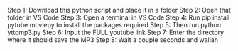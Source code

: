Step 1: Download this python script and place it in a folder
Step 2: Open that folder in VS Code
Step 3: Open a terminal in VS Code
Step 4: Run pip install pytube moviepy to install the packages required
Step 5: Then run python yttomp3.py 
Step 6: Input the FULL youtube link
Step 7: Enter the directory where it should save the MP3
Step 8: Wait a couple seconds and wallah
